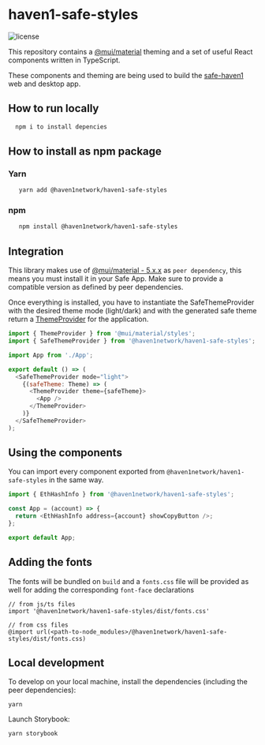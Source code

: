 # haven1-safe-styles

![license](https://img.shields.io/github/license/haven1network/haven1-safe-styles)

This repository contains a [@mui/material](https://material-ui.com/) theming and a set of useful React components written in TypeScript.

These components and theming are being used to build the [safe-haven1](https://github.com/haven1network/safe-haven1) web and desktop app.

## How to run locally
```bash
  npm i to install depencies
```

## How to install as npm package

### Yarn

```bash
   yarn add @haven1network/haven1-safe-styles
```

### npm

```bash
   npm install @haven1network/haven1-safe-styles
```

## Integration

This library makes use of [@mui/material - 5.x.x](https://material-ui.com/) as `peer dependency`, this means you must install it in your Safe App. Make sure to provide a compatible version as defined by peer dependencies.

Once everything is installed, you have to instantiate the SafeThemeProvider with the desired theme mode (light/dark) and with the generated safe theme return a [ThemeProvider](https://mui.com/material-ui/customization/theming/#theme-provider) for the application.

```js
import { ThemeProvider } from '@mui/material/styles';
import { SafeThemeProvider } from '@haven1network/haven1-safe-styles';

import App from './App';

export default () => (
  <SafeThemeProvider mode="light">
    {(safeTheme: Theme) => (
      <ThemeProvider theme={safeTheme}>
        <App />
      </ThemeProvider>
    )}
  </SafeThemeProvider>
);
```

## Using the components

You can import every component exported from `@haven1network/haven1-safe-styles` in the same way.

```js
import { EthHashInfo } from '@haven1network/haven1-safe-styles';

const App = (account) => {
  return <EthHashInfo address={account} showCopyButton />;
};

export default App;
```

## Adding the fonts

The fonts will be bundled on `build` and a `fonts.css` file will be provided as well for adding the corresponding `font-face` declarations

```
// from js/ts files
import '@haven1network/haven1-safe-styles/dist/fonts.css'

// from css files
@import url(<path-to-node_modules>/@haven1network/haven1-safe-styles/dist/fonts.css)
```
## Local development

To develop on your local machine, install the dependencies (including the peer dependencies):

```
yarn
```

Launch Storybook:

```
yarn storybook
```
